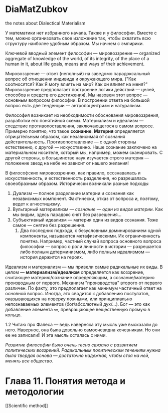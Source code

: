 # DiaMatZubkov
the notes about Dialectical Materialism

У математики нет избранного начала. Также и у философии. Вместе с тем, можно организовать свое изложение так, чтобы охватить всю структуру наиболее удобным образом. Мы начнем с эмпирики.

Ключевой вводный элемент философии — мировоззрение — organized aggregate of knowledge of the world, of its integrity, of the place of a human in it, about life goals, means and ways of their achievement.

Мировоззрение — ответ (неполный) на заведомо парадоксальный вопрос об отношении индивида и окружающего мира. ("Как соотносятся? Как Я могу влиять на мир? Как он влияет на меня?" Мировоззрение предполагает построение логики действий — целей, способов и средств его достижения). Мы назовем этот вопрос — основным вопросом философии.
В построении ответа на большой вопрос есть две тенденции — антропоцентризм и натурализм.

Философия возникает из необходимости обоснования мировоззрения, разработки его понятийной схемы.
Материализм и идеализм — следствие противопоставления, заключающегося в самом вопросе. 
Примерно понятно, что такое __сознание__. __Материя__ определяется отрицательным образом, как независимая от сознания действительность.
Противопоставление — с одной стороны естественно, с другой — искусственно. Наше сознание заключено на материальном носителе, который мы, например, можем сканировать. С другой стороны, в большинстве наук изучается строго материя — положение звезд на небе не зависит от нашего желания!

В философских мировоззрениях, как правило, осознавалась и искусственность, и естественность разделения, но разрешалась своеобразным образом. Исторически возникали разные подходы
1. Дуализм — полное разделение материи и сознания как независимых компонент. Фактически, отказ от вопроса и, поэтому, ведет к агностицизму.
2. Вульгарный материализм — _сознание — один из видов материи_. Как мы видим, здесь парадокс снят без разрешения...
3. Субъективный идеализм — материя один из видов сознания. Тоже самое — снятие без разрешения.
	1. Два последних подхода, с безусловным доминированием одной компоненты, называются метафизическими. Их ограниченность понятна. Например, частный случай вопроса основного вопроса философии — вопрос о роли личности в истории — разрешается либо полным детерминизмом, либо полным идеализмом — история держится на героях.

Идеализм и материализм — мы привели самые радикальные их виды. В целом — __материализм/идеализм__ определяется как воззрение, считающее материю/сознание определяющим, а сознание/материю производным от первого.
Механизм "производства" второго от первого различен. По факту, это предполагает как минимум частичный ответ на основной вопрос. Иногда, это сводится к добавлению постулатов, оказывающихся на поверку ложными, или принципиально непознаваемых элементов (бог/абсолютный дух/...). Бог — это как добавление элемента $\infty$, превращающее вещественную прямую в кольцо.


1.2 Читаю про Фалеса — ведь наверняка эту мысль уже высказали до него. Наверное, она была довольно самоочевидна кочевникам. Но они ее не записали!! И эта мысль осталась с ними.

_Развитие философии было очень тесно связано с развитием политических воззрений. Радикальным политическим течениям нужна была твердая основа — достаточно надежная, чтобы стоя на ней, менять все общество._ 



# Глава 11. Понятия метода и методологии

[[Scientific method]]
